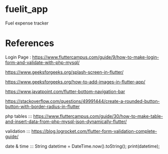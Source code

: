 #   fuelit_app

Fuel expense tracker

#   References
Login Page : https://www.fluttercampus.com/guide/9/how-to-make-login-form-and-validate-with-php-mysql/

https://www.geeksforgeeks.org/splash-screen-in-flutter/

https://www.geeksforgeeks.org/how-to-add-images-in-flutter-app/

https://www.javatpoint.com/flutter-bottom-navigation-bar

https://stackoverflow.com/questions/49991444/create-a-rounded-button-button-with-border-radius-in-flutter

php tables ::: https://www.fluttercampus.com/guide/30/how-to-make-table-and-insert-data-from-php-mysql-json-dynamically-flutter/

validation ::: https://blog.logrocket.com/flutter-form-validation-complete-guide/

date & time ::: String datetime = DateTime.now().toString();
print(datetime);

